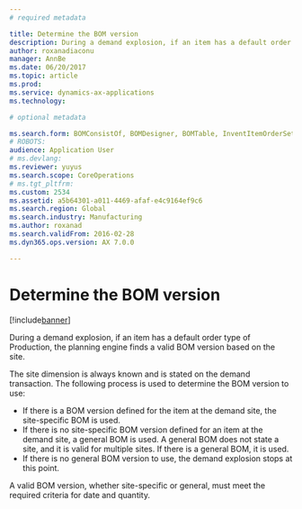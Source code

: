```yaml
---
# required metadata

title: Determine the BOM version
description: During a demand explosion, if an item has a default order type of Production, the planning engine finds a valid BOM version based on the site. 
author: roxanadiaconu
manager: AnnBe
ms.date: 06/20/2017
ms.topic: article
ms.prod: 
ms.service: dynamics-ax-applications
ms.technology: 

# optional metadata

ms.search.form: BOMConsistOf, BOMDesigner, BOMTable, InventItemOrderSetup
# ROBOTS: 
audience: Application User
# ms.devlang: 
ms.reviewer: yuyus
ms.search.scope: CoreOperations
# ms.tgt_pltfrm: 
ms.custom: 2534
ms.assetid: a5b64301-a011-4469-afaf-e4c9164ef9c6
ms.search.region: Global
ms.search.industry: Manufacturing
ms.author: roxanad
ms.search.validFrom: 2016-02-28
ms.dyn365.ops.version: AX 7.0.0

---
```


# Determine the BOM version

[!include[banner](../includes/banner.md)]


During a demand explosion, if an item has a default order type of Production, the planning engine finds a valid BOM version based on the site. 

The site dimension is always known and is stated on the demand transaction. The following process is used to determine the BOM version to use:

-   If there is a BOM version defined for the item at the demand site, the site-specific BOM is used.
-   If there is no site-specific BOM version defined for an item at the demand site, a general BOM is used. A general BOM does not state a site, and it is valid for multiple sites. If there is a general BOM, it is used.
-   If there is no general BOM version to use, the demand explosion stops at this point.

A valid BOM version, whether site-specific or general, must meet the required criteria for date and quantity.





